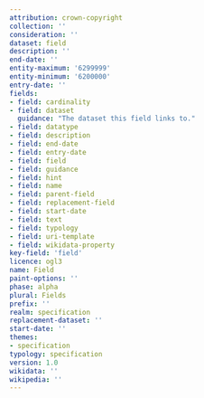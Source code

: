 ```yaml
---
attribution: crown-copyright
collection: ''
consideration: ''
dataset: field
description: ''
end-date: ''
entity-maximum: '6299999'
entity-minimum: '6200000'
entry-date: ''
fields:
- field: cardinality
- field: dataset
  guidance: "The dataset this field links to."
- field: datatype
- field: description
- field: end-date
- field: entry-date
- field: field
- field: guidance
- field: hint
- field: name
- field: parent-field
- field: replacement-field
- field: start-date
- field: text
- field: typology
- field: uri-template
- field: wikidata-property
key-field: 'field'
licence: ogl3
name: Field
paint-options: ''
phase: alpha
plural: Fields
prefix: ''
realm: specification
replacement-dataset: ''
start-date: ''
themes:
- specification
typology: specification
version: 1.0
wikidata: ''
wikipedia: ''
---
```


